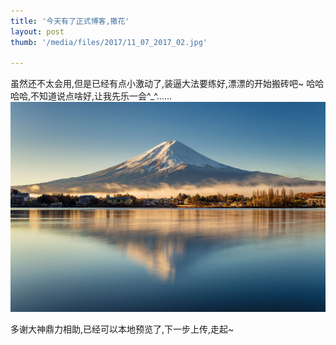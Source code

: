 ```yaml
---
title: '今天有了正式博客,撒花'
layout: post
thumb: '/media/files/2017/11_07_2017_02.jpg'

---
```


虽然还不太会用,但是已经有点小激动了,装逼大法要练好,漂漂的开始搬砖吧~
哈哈哈哈,不知道说点啥好,让我先乐一会^_^......
![](/media/files/2017/11_07_2017_02.jpg)

多谢大神鼎力相助,已经可以本地预览了,下一步上传,走起~

